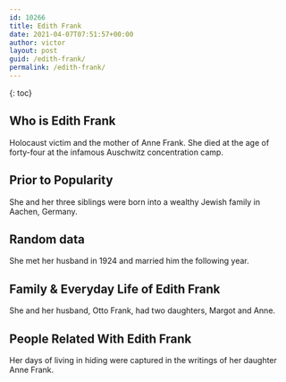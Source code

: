 ```yaml
---
id: 10266
title: Edith Frank
date: 2021-04-07T07:51:57+00:00
author: victor
layout: post
guid: /edith-frank/
permalink: /edith-frank/
---
```



{: toc}


## Who is Edith Frank



Holocaust victim and the mother of Anne Frank. She died at the age of forty-four at the infamous Auschwitz concentration camp.

                
                
                
## Prior to Popularity



She and her three siblings were born into a wealthy Jewish family in Aachen, Germany.

                
                
                
## Random data



She met her husband in 1924 and married him the following year.

                
                
                
## Family & Everyday Life of Edith Frank



She and her husband, Otto Frank, had two daughters, Margot and Anne.

                
                
                
## People Related With Edith Frank



Her days of living in hiding were captured in the writings of her daughter Anne Frank.

                
              
            
          
          
          